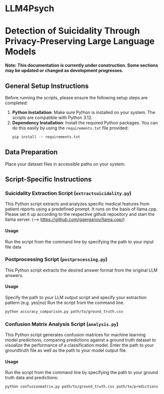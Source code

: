 # LLM4Psych
# Detection of Suicidality Through Privacy-Preserving  Large Language Models
**Note: This documentation is currently under construction. Some sections may be updated or changed as development progresses.**

## General Setup Instructions

Before running the scripts, please ensure the following setup steps are completed:

1. **Python Installation**: Make sure Python is installed on your system. The scripts are compatible with Python 3.12.
2. **Dependency Installation**: Install the required Python packages. You can do this easily by using the `requirements.txt` file provided:
   ```bash
   pip install -r requirements.txt
   ```

## Data Preparation

Place your dataset files in accessible paths on your system.

## Script-Specific Instructions

### Suicidality Extraction Script (`extractsuicidality.py`)
This Python script extracts and analyzes specific medical features from patient reports using a predefined prompt.
It runs on the basis of llama.cpp. Please set it up according to the respective github repository and start the llama server. (--> https://github.com/ggerganov/llama.cpp/)

#### Usage
Run the script from the command line by specifying the path to your input file data

### Postprocessing Script (`postprocessing.py`)
This Python script extracts the desired answer format from the original LLM answers. 

#### Usage
Specify the path to your LLM output script and specify your extraction pattern (e.g. yes|no) Run the script from the command line. 
    
```bash
python accuracy_comparison.py path/to/ground_truth.csv
 ```


### Confusion Matrix Analysis Script (`analysis.py`)

This Python script generates confusion matrices for machine learning model predictions, comparing predictions against a ground truth dataset to visualize the performance of a classification model.
Enter the path to your groundtruth file as well as the path to your model output file. 

#### Usage

Run the script from the command line by specifying the path to your ground truth data and predictions:

```bash
python confusionmatrix.py path/to/ground_truth.csv path/to/predictions.jsonl
```

